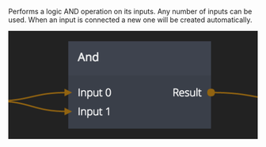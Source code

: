 Performs a logic AND operation on its inputs. Any number of inputs can be used.
When an input is connected a new one will be created automatically.

![](and.png)